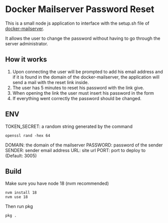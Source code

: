 # Docker Mailserver Password Reset
This is a small node js application to interface with the setup.sh file of [docker-mailserver](https://github.com/docker-mailserver/docker-mailserver).

It allows the user to change the password without having to go through the server administrator.

## How it works

1. Upon connecting the user will be prompted to add his email address and if it is found in the domain of the docker-mailserver, the application will send a mail with the reset link inside.
2. The user has 5 minutes to reset his password with the link give.
3. When opening the link the user must insert his password in the form
4. If everything went correctly the password should be changed.

## ENV

TOKEN_SECRET: a random string generated by the command
```
openssl rand -hex 64
```

DOMAIN: the domain of the mailserver
PASSWORD: password of the sender
SENDER: sender email address
URL: site url
PORT: port to deploy to (Default: 3005)

## Build
Make sure you have node 18 (nvm recommended)
```
nvm install 18
nvm use 18
```
Then run pkg
```
pkg .
```